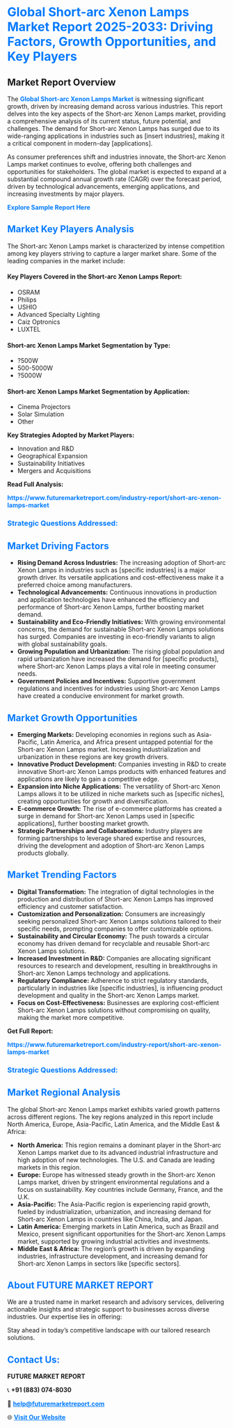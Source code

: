 <h1 style="color: #007BFF;">Global Short-arc Xenon Lamps Market Report 2025-2033: Driving Factors, Growth Opportunities, and Key Players</h1>

<section id="overview">
<h2>Market Report Overview</h2>
<p>The <a href="https://www.futuremarketreport.com/industry-report/short-arc-xenon-lamps-market" style="color: #007BFF; text-decoration: none;"><strong>Global Short-arc Xenon Lamps Market</strong></a> is witnessing significant growth, driven by increasing demand across various industries. This report delves into the key aspects of the Short-arc Xenon Lamps market, providing a comprehensive analysis of its current status, future potential, and challenges. The demand for Short-arc Xenon Lamps has surged due to its wide-ranging applications in industries such as [insert industries], making it a critical component in modern-day [applications].</p>
<p>As consumer preferences shift and industries innovate, the Short-arc Xenon Lamps market continues to evolve, offering both challenges and opportunities for stakeholders. The global market is expected to expand at a substantial compound annual growth rate (CAGR) over the forecast period, driven by technological advancements, emerging applications, and increasing investments by major players.</p>
</section>

<section id="overview">
<p><a href="https://www.futuremarketreport.com/request-sample/reportId=75494" style="color: #007BFF; text-decoration: none;"><strong>Explore Sample Report Here</strong></a></p>
</section>

<section id="key-players">
<h2 style="color: #007BFF;">Market Key Players Analysis</h2>
<p>The Short-arc Xenon Lamps market is characterized by intense competition among key players striving to capture a larger market share. Some of the leading companies in the market include:</p>
<h4>Key Players Covered in the Short-arc Xenon Lamps Report:</h4>
<ul><li>OSRAM</li><li>Philips</li><li>USHIO</li><li>Advanced Specialty Lighting</li><li>Caiz Optronics</li><li>LUXTEL</li></ul>
<h4>Short-arc Xenon Lamps Market Segmentation by Type:</h4>
<ul><li>?500W</li><li>500-5000W</li><li>?5000W</li></ul>

<h4>Short-arc Xenon Lamps Market Segmentation by Application:</h4>
<ul><li>Cinema Projectors</li><li>Solar Simulation</li><li>Other</li></ul>
<p><strong>Key Strategies Adopted by Market Players:</strong></p>
<ul>
<li>Innovation and R&D</li>
<li>Geographical Expansion</li>
<li>Sustainability Initiatives</li>
<li>Mergers and Acquisitions</li>
</ul>
</section>

<section>
<p><strong>Read Full Analysis: </strong></p><a href="https://www.futuremarketreport.com/industry-report/short-arc-xenon-lamps-market" style="color: #007BFF; text-decoration: none;"><strong>https://www.futuremarketreport.com/industry-report/short-arc-xenon-lamps-market</strong></a>
<h3 style="color: #007BFF;">Strategic Questions Addressed:</h3>
</section>

<section id="driving-factors">
<h2 style="color: #007BFF;">Market Driving Factors</h2>
<ul>
<li><strong>Rising Demand Across Industries:</strong> The increasing adoption of Short-arc Xenon Lamps in industries such as [specific industries] is a major growth driver. Its versatile applications and cost-effectiveness make it a preferred choice among manufacturers.</li>
<li><strong>Technological Advancements:</strong> Continuous innovations in production and application technologies have enhanced the efficiency and performance of Short-arc Xenon Lamps, further boosting market demand.</li>
<li><strong>Sustainability and Eco-Friendly Initiatives:</strong> With growing environmental concerns, the demand for sustainable Short-arc Xenon Lamps solutions has surged. Companies are investing in eco-friendly variants to align with global sustainability goals.</li>
<li><strong>Growing Population and Urbanization:</strong> The rising global population and rapid urbanization have increased the demand for [specific products], where Short-arc Xenon Lamps plays a vital role in meeting consumer needs.</li>
<li><strong>Government Policies and Incentives:</strong> Supportive government regulations and incentives for industries using Short-arc Xenon Lamps have created a conducive environment for market growth.</li>
</ul>
</section>

<section id="growth-opportunities">
<h2 style="color: #007BFF;">Market Growth Opportunities</h2>
<ul>
<li><strong>Emerging Markets:</strong> Developing economies in regions such as Asia-Pacific, Latin America, and Africa present untapped potential for the Short-arc Xenon Lamps market. Increasing industrialization and urbanization in these regions are key growth drivers.</li>
<li><strong>Innovative Product Development:</strong> Companies investing in R&D to create innovative Short-arc Xenon Lamps products with enhanced features and applications are likely to gain a competitive edge.</li>
<li><strong>Expansion into Niche Applications:</strong> The versatility of Short-arc Xenon Lamps allows it to be utilized in niche markets such as [specific niches], creating opportunities for growth and diversification.</li>
<li><strong>E-commerce Growth:</strong> The rise of e-commerce platforms has created a surge in demand for Short-arc Xenon Lamps used in [specific applications], further boosting market growth.</li>
<li><strong>Strategic Partnerships and Collaborations:</strong> Industry players are forming partnerships to leverage shared expertise and resources, driving the development and adoption of Short-arc Xenon Lamps products globally.</li>
</ul>
</section>

<section id="trending-factors">
<h2 style="color: #007BFF;">Market Trending Factors</h2>
<ul>
<li><strong>Digital Transformation:</strong> The integration of digital technologies in the production and distribution of Short-arc Xenon Lamps has improved efficiency and customer satisfaction.</li>
<li><strong>Customization and Personalization:</strong> Consumers are increasingly seeking personalized Short-arc Xenon Lamps solutions tailored to their specific needs, prompting companies to offer customizable options.</li>
<li><strong>Sustainability and Circular Economy:</strong> The push towards a circular economy has driven demand for recyclable and reusable Short-arc Xenon Lamps solutions.</li>
<li><strong>Increased Investment in R&D:</strong> Companies are allocating significant resources to research and development, resulting in breakthroughs in Short-arc Xenon Lamps technology and applications.</li>
<li><strong>Regulatory Compliance:</strong> Adherence to strict regulatory standards, particularly in industries like [specific industries], is influencing product development and quality in the Short-arc Xenon Lamps market.</li>
<li><strong>Focus on Cost-Effectiveness:</strong> Businesses are exploring cost-efficient Short-arc Xenon Lamps solutions without compromising on quality, making the market more competitive.</li>
</ul>
</section>

<section>
<p><strong>Get Full Report: </strong></p><a href="https://www.futuremarketreport.com/industry-report/short-arc-xenon-lamps-market" style="color: #007BFF; text-decoration: none;"><strong>https://www.futuremarketreport.com/industry-report/short-arc-xenon-lamps-market</strong></a>
<h3 style="color: #007BFF;">Strategic Questions Addressed:</h3>
</section>


<section id="regional-analysis">
<h2 style="color: #007BFF;">Market Regional Analysis</h2>
<p>The global Short-arc Xenon Lamps market exhibits varied growth patterns across different regions. The key regions analyzed in this report include North America, Europe, Asia-Pacific, Latin America, and the Middle East & Africa:</p>
<ul>
<li><strong>North America:</strong> This region remains a dominant player in the Short-arc Xenon Lamps market due to its advanced industrial infrastructure and high adoption of new technologies. The U.S. and Canada are leading markets in this region.</li>
<li><strong>Europe:</strong> Europe has witnessed steady growth in the Short-arc Xenon Lamps market, driven by stringent environmental regulations and a focus on sustainability. Key countries include Germany, France, and the U.K.</li>
<li><strong>Asia-Pacific:</strong> The Asia-Pacific region is experiencing rapid growth, fueled by industrialization, urbanization, and increasing demand for Short-arc Xenon Lamps in countries like China, India, and Japan.</li>
<li><strong>Latin America:</strong> Emerging markets in Latin America, such as Brazil and Mexico, present significant opportunities for the Short-arc Xenon Lamps market, supported by growing industrial activities and investments.</li>
<li><strong>Middle East & Africa:</strong> The region’s growth is driven by expanding industries, infrastructure development, and increasing demand for Short-arc Xenon Lamps in sectors like [specific sectors].</li>
</ul>
</section>

<footer>
<h2 style="color: #007BFF;">About FUTURE MARKET REPORT</h2>
<p>We are a trusted name in market research and advisory services, delivering actionable insights and strategic support to businesses across diverse industries. Our expertise lies in offering:</p>

<p>Stay ahead in today’s competitive landscape with our tailored research solutions.</p>

<h2 style="color: #007BFF;">Contact Us:</h2>
<p><strong>FUTURE MARKET REPORT</strong></p>
<p>📞 <strong>+91 (883) 074-8030</strong></p>
<p>📧 <strong><a href="mailto:help@futuremarketreport.com" style="color: #007BFF;">help@futuremarketreport.com</a></strong></p>
<p>🌐 <strong><a href="https://www.futuremarketreport.com/" style="color: #007BFF;">Visit Our Website</a></strong></p>
</footer>